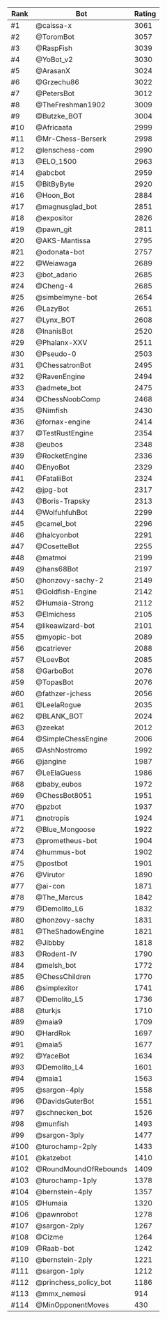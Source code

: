 Rank|Bot|Rating
---|---|---
#1|@caissa-x|3061
#2|@ToromBot|3057
#3|@RaspFish|3039
#4|@YoBot_v2|3030
#5|@ArasanX|3024
#6|@Grzechu86|3022
#7|@PetersBot|3012
#8|@TheFreshman1902|3009
#9|@Butzke_BOT|3004
#10|@Africaata|2999
#11|@Mr-Chess-Berserk|2998
#12|@lenschess-com|2990
#13|@ELO_1500|2963
#14|@abcbot|2959
#15|@BitByByte|2920
#16|@Hoon_Bot|2884
#17|@magnusglad_bot|2851
#18|@expositor|2826
#19|@pawn_git|2811
#20|@AKS-Mantissa|2795
#21|@odonata-bot|2757
#22|@Weiawaga|2689
#23|@bot_adario|2685
#24|@Cheng-4|2685
#25|@simbelmyne-bot|2654
#26|@LazyBot|2651
#27|@Lynx_BOT|2608
#28|@InanisBot|2520
#29|@Phalanx-XXV|2511
#30|@Pseudo-0|2503
#31|@ChessatronBot|2495
#32|@RavenEngine|2494
#33|@admete_bot|2475
#34|@ChessNoobComp|2468
#35|@Nimfish|2430
#36|@fornax-engine|2414
#37|@TestRustEngine|2354
#38|@eubos|2348
#39|@RocketEngine|2336
#40|@EnyoBot|2329
#41|@FataliiBot|2324
#42|@jpg-bot|2317
#43|@Boris-Trapsky|2313
#44|@WolfuhfuhBot|2299
#45|@camel_bot|2296
#46|@halcyonbot|2291
#47|@CosetteBot|2255
#48|@matmoi|2199
#49|@hans68Bot|2197
#50|@honzovy-sachy-2|2149
#51|@Goldfish-Engine|2142
#52|@Humaia-Strong|2112
#53|@Elmichess|2105
#54|@likeawizard-bot|2101
#55|@myopic-bot|2089
#56|@catriever|2088
#57|@LoevBot|2085
#58|@GarboBot|2076
#59|@TopasBot|2076
#60|@fathzer-jchess|2056
#61|@LeelaRogue|2035
#62|@BLANK_BOT|2024
#63|@zeekat|2012
#64|@SimpleChessEngine|2006
#65|@AshNostromo|1992
#66|@jangine|1987
#67|@LeElaGuess|1986
#68|@baby_eubos|1972
#69|@ChessBot8051|1951
#70|@pzbot|1937
#71|@notropis|1924
#72|@Blue_Mongoose|1922
#73|@prometheus-bot|1904
#74|@hummus-bot|1902
#75|@postbot|1901
#76|@Virutor|1890
#77|@ai-con|1871
#78|@The_Marcus|1842
#79|@Demolito_L6|1832
#80|@honzovy-sachy|1831
#81|@TheShadowEngine|1821
#82|@Jibbby|1818
#83|@Rodent-IV|1790
#84|@melsh_bot|1772
#85|@ChessChildren|1770
#86|@simplexitor|1741
#87|@Demolito_L5|1736
#88|@turkjs|1710
#89|@maia9|1709
#90|@HardRok|1697
#91|@maia5|1677
#92|@YaceBot|1634
#93|@Demolito_L4|1601
#94|@maia1|1563
#95|@sargon-4ply|1558
#96|@DavidsGuterBot|1551
#97|@schnecken_bot|1526
#98|@munfish|1493
#99|@sargon-3ply|1477
#100|@turochamp-2ply|1433
#101|@katzebot|1410
#102|@RoundMoundOfRebounds|1409
#103|@turochamp-1ply|1378
#104|@bernstein-4ply|1357
#105|@Humaia|1320
#106|@pawnrobot|1278
#107|@sargon-2ply|1267
#108|@Cizme|1264
#109|@Raab-bot|1242
#110|@bernstein-2ply|1221
#111|@sargon-1ply|1212
#112|@princhess_policy_bot|1186
#113|@mmx_nemesi|914
#114|@MinOpponentMoves|430
